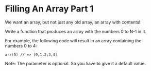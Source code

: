# Filling An Array Part 1

We want an array, but not just any old array, an array with contents!

Write a function that produces an array with the numbers 0 to N-1 in it.

For example, the following code will result in an array containing the numbers 0 to 4:

```
arr(5) // => [0,1,2,3,4]
```

Note: The parameter is optional. So you have to give it a default value.
